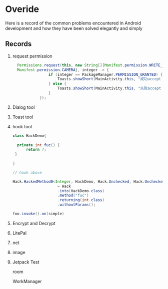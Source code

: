 # Overide
Here is a record of the common problems encountered in Android development and how they have been solved elegantly and simply



## Records

1. request permission

   ```java
     Permissions.request(this, new String[]{Manifest.permission.WRITE_EXTERNAL_STORAGE,
     Manifest.permission.CAMERA}, integer -> {
                   if (integer == PackageManager.PERMISSION_GRANTED) {
                       Toasts.showShort(MainActivity.this, "成功accept : " + integer);
                   } else {
                       Toasts.showShort(MainActivity.this, "失败accept : " + integer);
                   }
               });
   ```
   
2. Dialog  tool

3. Toast tool 

4. hook tool

   ```java
   class HackDemo{
       
     private int fuc() {
         return 7;
    }
       
   }
   
   // hook above 
   
   Hack.HackedMethod0<Integer, HackDemo, Hack.Unchecked, Hack.Unchecked, Hack.Unchecked>     foo
                       = Hack
                       .into(HackDemo.class)
                       .method("fuc")
                       .returning(int.class)
                       .withoutParams();
   
   foo.invoke().on(simple)
   ```

   

5. Encrypt  and Decrypt 

6. LitePal 

7. net

8. image



9. Jetpack Test

   room 

   WorkManager

    

    















